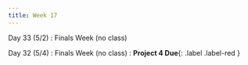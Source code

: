 ```yaml
---
title: Week 17
---
```


Day 33 (5/2)
: Finals Week (no class)

Day 32 (5/4)
: Finals Week (no class)
: **Project 4 Due**{: .label .label-red }


